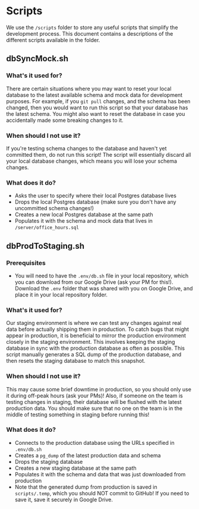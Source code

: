 # Scripts

We use the `/scripts` folder to store any useful scripts that simplify the development process. This document contains a descriptions of the different scripts available in the folder.

## dbSyncMock.sh

### What's it used for?
There are certain situations where you may want to reset your local database to the latest available schema and mock data for development purposes. For example, if you `git pull` changes, and the schema has been changed, then you would want to run this script so that your database has the latest schema. You might also want to reset the database in case you accidentally made some breaking changes to it.

### When should I not use it?
If you're testing schema changes to the database and haven't yet committed them, do not run this script! The script will essentially discard all your local database changes, which means you will lose your schema changes.

### What does it do?
- Asks the user to specify where their local Postgres database lives
- Drops the local Postgres database (make sure you don't have any uncommitted schema changes!)
- Creates a new local Postgres database at the same path
- Populates it with the schema and mock data that lives in `/server/office_hours.sql`


## dbProdToStaging.sh

### Prerequisites
- You will need to have the `.env/db.sh` file in your local repository, which you can download from our Google Drive (ask your PM for this!). Download the `.env` folder that was shared with you on Google Drive, and place it in your local repository folder.

### What's it used for?
Our staging environment is where we can test any changes against real data before actually shipping them in production. To catch bugs that might appear in production, it is beneficial to mirror the production environment closely in the staging environment. This involves keeping the staging database in sync with the production database as often as possible. This script manually generates a SQL dump of the production database, and then resets the staging database to match this snapshot.

### When should I not use it?
This may cause some brief downtime in production, so you should only use it during off-peak hours (ask your PMs)! Also, if someone on the team is testing changes in staging, their database will be flushed with the latest production data. You should make sure that no one on the team is in the middle of testing something in staging before running this!

### What does it do?
- Connects to the production database using the URLs specified in `.env/db.sh`
- Creates a `pg_dump` of the latest production data and schema
- Drops the staging database
- Creates a new staging database at the same path
- Populates it with the schema and data that was just downloaded from production
- Note that the generated dump from production is saved in `scripts/.temp`, which you should NOT commit to GitHub! If you need to save it, save it securely in Google Drive.